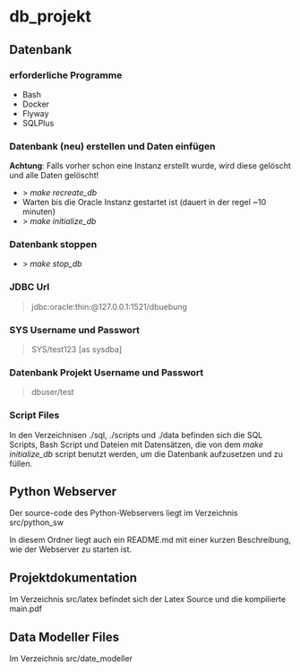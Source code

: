 # db_projekt

## Datenbank
### erforderliche Programme

* Bash
* Docker
* Flyway
* SQLPlus

### Datenbank (neu) erstellen und Daten einfügen

**Achtung**: Falls vorher schon eine Instanz erstellt wurde, wird diese gelöscht und alle Daten gelöscht!

* \> *make recreate_db*
* Warten bis die Oracle Instanz gestartet ist (dauert in der regel ~10 minuten)
* \> *make initialize_db*

### Datenbank stoppen

* \> *make stop_db*

### JDBC Url

> jdbc:oracle:thin:@127.0.0.1:1521/dbuebung

### SYS Username und Passwort

> SYS/test123 [as sysdba]

### Datenbank Projekt Username und Passwort

> dbuser/test

### Script Files

In den Verzeichnisen ./sql, ./scripts und ./data befinden sich die SQL Scripts, Bash Script und Dateien mit Datensätzen, die von dem *make initialize_db* script benutzt werden, um die Datenbank aufzusetzen und zu füllen.


## Python Webserver

Der source-code des Python-Webservers liegt im Verzeichnis src/python_sw

In diesem Ordner liegt auch ein README.md mit einer kurzen Beschreibung, wie der Webserver zu starten ist.

## Projektdokumentation

Im Verzeichnis src/latex befindet sich der Latex Source und die kompilierte main.pdf

## Data Modeller Files

Im Verzeichnis src/date_modeller
